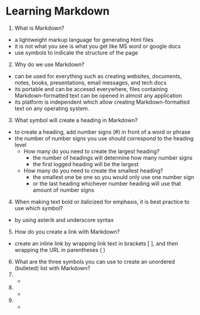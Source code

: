 # Learning Markdown

1. What is Markdown? 
- a lightweight markup language for generating html files
- it is not what you see is what you get like MS word or google docs
- use symbols to indicate the structure of the page
2. Why do we use Markdown?
* can be used for everything such as creating websites, documents, notes, books, presentations, email messages, and tech docs
* its portable and can be accesed everywhere, files containing Markdown-formatted text can be opened in almost any application
* its platform is independent which allow creating Markdown-formatted text on any operating system. 
3. What symbol will create a heading in Markdown?
- to create a heading, add number signs (#) in front of a word or phrase
- the number of number signs you use should correspond to the heading level
  * How many do you need to create the largest heading?
    - the number of headings will determine how many number signs
    - the first logged heading will be the largest
  * How many do you need to create the smallest heading?
    - the smallest one be one so you would only use one number sign
    - or the last heading whichever number heading will use that amount of number signs
4. When making text bold or italicized for emphasis, it is best practice to use which symbol?
- by using asterik and underscore syntax
5. How do you create a link with Markdown?
- create an inline link by wrapping link text in brackets [ ], and then wrapping the URL in parentheses ( )
6. What are the three symbols you can use to create an unordered (bulleted) list with Markdown?
  1. -
  2. *
  3. +

